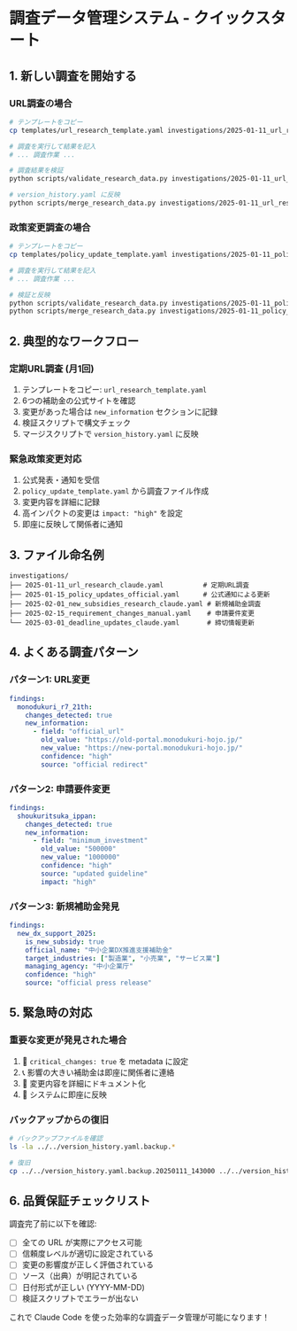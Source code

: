 # 調査データ管理システム - クイックスタート

## 1. 新しい調査を開始する

### URL調査の場合
```bash
# テンプレートをコピー
cp templates/url_research_template.yaml investigations/2025-01-11_url_research_claude.yaml

# 調査を実行して結果を記入
# ... 調査作業 ...

# 調査結果を検証
python scripts/validate_research_data.py investigations/2025-01-11_url_research_claude.yaml

# version_history.yaml に反映
python scripts/merge_research_data.py investigations/2025-01-11_url_research_claude.yaml
```

### 政策変更調査の場合
```bash
# テンプレートをコピー
cp templates/policy_update_template.yaml investigations/2025-01-11_policy_updates_claude.yaml

# 調査を実行して結果を記入
# ... 調査作業 ...

# 検証と反映
python scripts/validate_research_data.py investigations/2025-01-11_policy_updates_claude.yaml
python scripts/merge_research_data.py investigations/2025-01-11_policy_updates_claude.yaml
```

## 2. 典型的なワークフロー

### 定期URL調査 (月1回)
1. テンプレートをコピー: `url_research_template.yaml`
2. 6つの補助金の公式サイトを確認
3. 変更があった場合は `new_information` セクションに記録
4. 検証スクリプトで構文チェック
5. マージスクリプトで `version_history.yaml` に反映

### 緊急政策変更対応
1. 公式発表・通知を受信
2. `policy_update_template.yaml` から調査ファイル作成
3. 変更内容を詳細に記録
4. 高インパクトの変更は `impact: "high"` を設定
5. 即座に反映して関係者に通知

## 3. ファイル命名例

```
investigations/
├── 2025-01-11_url_research_claude.yaml          # 定期URL調査
├── 2025-01-15_policy_updates_official.yaml      # 公式通知による更新
├── 2025-02-01_new_subsidies_research_claude.yaml # 新規補助金調査
├── 2025-02-15_requirement_changes_manual.yaml    # 申請要件変更
└── 2025-03-01_deadline_updates_claude.yaml       # 締切情報更新
```

## 4. よくある調査パターン

### パターン1: URL変更
```yaml
findings:
  monodukuri_r7_21th:
    changes_detected: true
    new_information:
      - field: "official_url"
        old_value: "https://old-portal.monodukuri-hojo.jp/"
        new_value: "https://new-portal.monodukuri-hojo.jp/"
        confidence: "high"
        source: "official redirect"
```

### パターン2: 申請要件変更
```yaml
findings:
  shoukuritsuka_ippan:
    changes_detected: true
    new_information:
      - field: "minimum_investment"
        old_value: "500000"
        new_value: "1000000"
        confidence: "high"
        source: "updated guideline"
        impact: "high"
```

### パターン3: 新規補助金発見
```yaml
findings:
  new_dx_support_2025:
    is_new_subsidy: true
    official_name: "中小企業DX推進支援補助金"
    target_industries: ["製造業", "小売業", "サービス業"]
    managing_agency: "中小企業庁"
    confidence: "high"
    source: "official press release"
```

## 5. 緊急時の対応

### 重要な変更が発見された場合
1. 🚨 `critical_changes: true` を metadata に設定
2. 📞 影響の大きい補助金は即座に関係者に連絡
3. 📝 変更内容を詳細にドキュメント化
4. 🔄 システムに即座に反映

### バックアップからの復旧
```bash
# バックアップファイルを確認
ls -la ../../version_history.yaml.backup.*

# 復旧
cp ../../version_history.yaml.backup.20250111_143000 ../../version_history.yaml
```

## 6. 品質保証チェックリスト

調査完了前に以下を確認:
- [ ] 全ての URL が実際にアクセス可能
- [ ] 信頼度レベルが適切に設定されている
- [ ] 変更の影響度が正しく評価されている
- [ ] ソース（出典）が明記されている
- [ ] 日付形式が正しい (YYYY-MM-DD)
- [ ] 検証スクリプトでエラーが出ない

これで Claude Code を使った効率的な調査データ管理が可能になります！